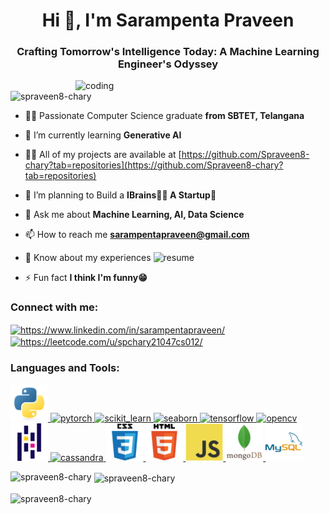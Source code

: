 
<h1 align="center">Hi 👋, I'm Sarampenta Praveen</h1>
<h3 align="center">Crafting Tomorrow's Intelligence Today: A Machine Learning Engineer's Odyssey</h3>

<img src="https://camo.githubusercontent.com/19db51af5f90f1b152bc0b9078f5fe97053955be5074f03f17019c70345bdcdb/68747470733a2f2f6d69726f2e6d656469756d2e636f6d2f6d61782f313336302f302a37513379765349765f7430696f4a2d5a2e676966" align="right" alt="coding" width="400">

<p align="left"> <img src="https://komarev.com/ghpvc/?username=spraveen8-chary&label=Profile%20views&color=0e75b6&style=flat" alt="spraveen8-chary" /> </p>

- 👩‍💻 Passionate Computer Science graduate **from SBTET, Telangana**

- 🌱 I’m currently learning **Generative AI**

- 👨‍💻 All of my projects are available at [https://github.com/Spraveen8-chary?tab=repositories](https://github.com/Spraveen8-chary?tab=repositories)

- 🔭 I’m planning to Build a **IBrains👀🧠 A Startup🏢**

- 💬 Ask me about **Machine Learning, AI, Data Science**

- 📫 How to reach me **sarampentapraveen@gmail.com**

- 📄 Know about my experiences ![resume](https://github.com/Spraveen8-chary/Spraveen8-chary/commits?author=Spraveen8-chary)

- ⚡ Fun fact **I think I'm funny😁**

<h3 align="left">Connect with me:</h3>
<p align="left">
<a href="https://linkedin.com/in/https://www.linkedin.com/in/sarampentapraveen/" target="blank"><img align="center" src="https://raw.githubusercontent.com/rahuldkjain/github-profile-readme-generator/master/src/images/icons/Social/linked-in-alt.svg" alt="https://www.linkedin.com/in/sarampentapraveen/" height="30" width="40" /></a>
<a href="https://www.leetcode.com/https://leetcode.com/u/spchary21047cs012/" target="blank"><img align="center" src="https://raw.githubusercontent.com/rahuldkjain/github-profile-readme-generator/master/src/images/icons/Social/leet-code.svg" alt="https://leetcode.com/u/spchary21047cs012/" height="30" width="40" /></a>
</p>

<h3 align="left">Languages and Tools:</h3>
<p align="left"> 

  <a href="https://www.python.org" target="_blank" rel="noreferrer" > <img src="https://raw.githubusercontent.com/devicons/devicon/master/icons/python/python-original.svg" alt="python" width="60" height="60"/> </a> 
<a href="https://pytorch.org/" target="_blank" rel="noreferrer"> <img src="https://www.vectorlogo.zone/logos/pytorch/pytorch-icon.svg" alt="pytorch" width="60" height="60"/> </a> 
<a href="https://scikit-learn.org/" target="_blank" rel="noreferrer"> <img src="https://upload.wikimedia.org/wikipedia/commons/0/05/Scikit_learn_logo_small.svg" alt="scikit_learn" width="60" height="60"/> </a>
<a href="https://seaborn.pydata.org/" target="_blank" rel="noreferrer"> <img src="https://seaborn.pydata.org/_images/logo-mark-lightbg.svg" alt="seaborn" width="60" height="60"/> </a> 
<a href="https://www.tensorflow.org" target="_blank" rel="noreferrer"> <img src="https://www.vectorlogo.zone/logos/tensorflow/tensorflow-icon.svg" alt="tensorflow" width="60" height="60"/> </a> 
<a href="https://opencv.org/" target="_blank" rel="noreferrer"> <img src="https://www.vectorlogo.zone/logos/opencv/opencv-icon.svg" alt="opencv" width="60" height="60"/> </a> 
<a href="https://pandas.pydata.org/" target="_blank" rel="noreferrer"> <img src="https://raw.githubusercontent.com/devicons/devicon/2ae2a900d2f041da66e950e4d48052658d850630/icons/pandas/pandas-original.svg" alt="pandas" width="60" height="60"/> </a> 
<a href="https://cassandra.apache.org/" target="_blank" rel="noreferrer"> <img src="https://www.vectorlogo.zone/logos/apache_cassandra/apache_cassandra-icon.svg" alt="cassandra" width="60" height="60"/> </a> 
<a href="https://www.w3schools.com/css/" target="_blank" rel="noreferrer"> <img src="https://raw.githubusercontent.com/devicons/devicon/master/icons/css3/css3-original-wordmark.svg" alt="css3" width="60" height="60"/> </a> 
<a href="https://www.w3.org/html/" target="_blank" rel="noreferrer"> <img src="https://raw.githubusercontent.com/devicons/devicon/master/icons/html5/html5-original-wordmark.svg" alt="html5" width="60" height="60"/> </a> 
<a href="https://developer.mozilla.org/en-US/docs/Web/JavaScript" target="_blank" rel="noreferrer"> <img src="https://raw.githubusercontent.com/devicons/devicon/master/icons/javascript/javascript-original.svg" alt="javascript" width="60" height="60"/> </a> 
<a href="https://www.mongodb.com/" target="_blank" rel="noreferrer"> <img src="https://raw.githubusercontent.com/devicons/devicon/master/icons/mongodb/mongodb-original-wordmark.svg" alt="mongodb" width="60" height="60"/> </a> 
<a href="https://www.mysql.com/" target="_blank" rel="noreferrer"> <img src="https://raw.githubusercontent.com/devicons/devicon/master/icons/mysql/mysql-original-wordmark.svg" alt="mysql" width="60" height="60"/> </a>
</p>
<p><img align="left" src="https://github-readme-stats.vercel.app/api/top-langs?username=spraveen8-chary&show_icons=true&locale=en&layout=compact" alt="spraveen8-chary" /></p>

<p>&nbsp;<img align="center" src="https://github-readme-stats.vercel.app/api?username=spraveen8-chary&show_icons=true&locale=en" alt="spraveen8-chary" /></p>

<p><img align="center" src="https://github-readme-streak-stats.herokuapp.com/?user=spraveen8-chary&" alt="spraveen8-chary" /></p>

